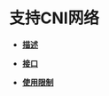 # 支持CNI网络<a name="ZH-CN_TOPIC_0184808070"></a>

-   **[描述](描述.md)**  

-   **[接口](接口.md)**  

-   **[使用限制](使用限制.md)**  


